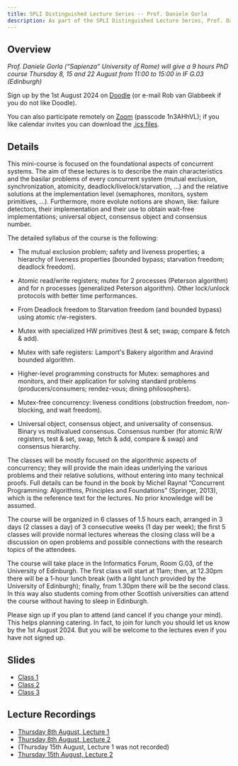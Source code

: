 ```yaml
---
title: SPLI Distinguished Lecture Series -- Prof. Daniele Gorla
description: As part of the SPLI Distinguished Lecture Series, Prof. Daniele Gorla will give a 9 hour long PhD-level course on concurrent programming.
---
```


## Overview

*Prof. Daniele Gorla (“Sapienza” University of Rome) will give a 9 hours PhD course
Thursday 8, 15 and 22 August from 11:00 to 15:00 in IF G.03 (Edinburgh)*

Sign up by the 1st August 2024 on [Doodle](https://doodle.com/meeting/organize/id/av96P1ge)
(or e-mail Rob van Glabbeek if you do not like Doodle).

You can also participate remotely on [Zoom](https://ed-ac-uk.zoom.us/j/83428825005) (passcode 1n3AHhVL); if you like calendar invites you can download the [.ics files](https://ed-ac-uk.zoom.us/meeting/tZcpdeGgrD4qGtGioZsfoLxmhUFy002a0Ynx/ics?icsToken=98tyKuGrqjkiEtaQsBmCRpwqBojoWfzzpiVfjbd6lRDfECZcThv7PtdkK-IvQtmA).

## Details
This mini-course is focused on the foundational aspects of concurrent systems. The aim of these lectures is to describe the main characteristics and the basilar problems of every concurrent system (mutual exclusion, synchronization, atomicity, deadlock/livelock/starvation, ...) and the relative solutions at the implementation level (semaphores, monitors, system primitives, ...). Furthermore, more evolute notions are shown, like: failure detectors, their implementation and their use to obtain wait-free implementations; universal object, consensus object and consensus number.

The detailed syllabus of the course is the following: 

  * The mutual exclusion problem; safety and liveness properties; a hierarchy of liveness properties (bounded bypass; starvation freedom; deadlock freedom).

  * Atomic read/write registers; mutex for 2 processes (Peterson algorithm) and for n processes (generalized Peterson algorithm). Other lock/unlock protocols with better time performances.

  * From Deadlock freedom to Starvation freedom (and bounded bypass) using atomic r/w-registers.

  * Mutex with specialized HW primitives (test &amp; set; swap; compare &amp; fetch &amp; add).

  * Mutex with safe registers: Lamport's Bakery algorithm and Aravind bounded algorithm.

  * Higher-level programming constructs for Mutex: semaphores and monitors, and their application for solving standard problems (producers/consumers; rendez-vous; dining philosophers).

  * Mutex-free concurrency: liveness conditions (obstruction freedom, non-blocking, and wait freedom).

  * Universal object, consensus object, and universality of consensus. Binary vs multivalued consensus. Consensus number (for atomic R/W registers, test &amp; set, swap, fetch &amp; add, compare &amp; swap) and consensus hierarchy.

The classes will be mostly focused on the algorithmic aspects of concurrency; they will provide the main ideas underlying the various problems and their relative solutions, without entering into many technical proofs. Full details can be found in the book by Michel Raynal “Concurrent Programming: Algorithms, Principles and Foundations” (Springer, 2013), which is the reference text for the lectures. No prior knowledge will be assumed.

The course will be organized in 6 classes of 1.5 hours each, arranged in 3 days (2 classes a day) of 3 consecutive weeks (1 day per week); the first 5 classes will provide normal lectures whereas the closing class will be a discussion on open problems and possible connections with the research topics of the attendees.

The course will take place in the Informatics Forum, Room G.03, of the University of Edinburgh. The first class will start at 11am; then, at 12.30pm there will be a 1-hour lunch break (with a light lunch provided by the University of Edinburgh); finally, from 1.30pm there will be the second class. In this way also students coming from other Scottish universities can attend the course without having to sleep in Edinburgh.

Please sign up if you plan to attend (and cancel if you change your mind). This helps planning catering. In fact, to join for lunch you should let us know by the 1st August 2024. But you will be welcome to the lectures even if you have not signed up.

## Slides

  * [Class 1](/assets/static/gorla/class1.pdf)
  * [Class 2](/assets/static/gorla/class2.pdf)
  * [Class 3](/assets/static/gorla/class3.pdf)

## Lecture Recordings

  * [Thursday 8th August, Lecture 1](https://ed-ac-uk.zoom.us/recording/detail?meeting_id=OTMrIEt2RFKYhncFWBDDMw%3D%3D)
  * [Thursday 8th August, Lecture 2](https://ed-ac-uk.zoom.us/recording/detail?meeting_id=nqqmsBW9TZeTh7As%2BKbbjA%3D%3D)
  * (Thursday 15th August, Lecture 1 was not recorded)
  * [Thursday 15th August, Lecture 2](https://ed-ac-uk.zoom.us/rec/share/mxKJ1rGM5ZFnJUt-ZQlp9KXh7Lwmod5sVgiZRb-TS2QMQH9GJ5We6ROomKZfxbLI.9xnNelRtNteHPif2)

